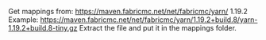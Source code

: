 Get mappings from: https://maven.fabricmc.net/net/fabricmc/yarn/
1.19.2 Example: https://maven.fabricmc.net/net/fabricmc/yarn/1.19.2+build.8/yarn-1.19.2+build.8-tiny.gz
Extract the file and put it in the mappings folder.